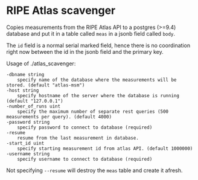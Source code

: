 RIPE Atlas scavenger
====================

Copies measurements from the RIPE Atlas API to a postgres (>=9.4) database and put it in a table called `meas` in a jsonb field called `body`.

The `id` field is a normal serial marked field, hence there is no coordination right now between the id in the jsonb field and
the primary key.

Usage of ./atlas_scavenger:

    -dbname string
    	specify name of the database where the measurements will be stored. (default "atlas-msm")
    -host string
    	specify hostname of the server where the database is running (default "127.0.0.1")
    -number_of_runs uint
    	specify the maximum number of separate rest queries (500 measurements per query). (default 4000)
    -password string
    	specify password to connect to database (required)
    -resume
    	resume from the last measurement in database.
    -start_id uint
    	specify starting measurement id from atlas API. (default 1000000)
    -username string
    	specify username to connect to database (required)
    	
Not specifying `--resume` will destroy the `meas` table and create it afresh. 